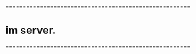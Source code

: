 ======================================================
#  im server.
======================================================
